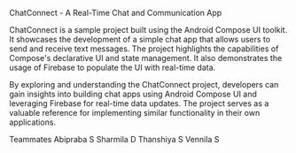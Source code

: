 ChatConnect - A Real-Time Chat and Communication App

ChatConnect is a sample project built using the Android Compose UI toolkit.
It showcases the development of a simple chat app that allows users to send and receive text messages. 
The project highlights the capabilities of Compose's declarative UI and state management. 
It also demonstrates the usage of Firebase to populate the UI with real-time data.

By exploring and understanding the ChatConnect project, developers can gain insights into building chat apps using Android Compose UI and leveraging Firebase for real-time data updates.
The project serves as a valuable reference for implementing similar functionality in their own applications.

Teammates
Abipraba S
Sharmila D
Thanshiya S
Vennila S
